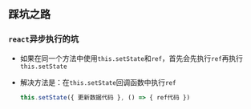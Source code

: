 ## 踩坑之路

### `react`异步执行的坑

- 如果在同一个方法中使用`this.setState`和`ref`，首先会先执行`ref`再执行`this.setState`

- 解决方法是：在`this.setState`回调函数中执行`ref`

  ```js
  this.setState({ 更新数据代码 }, () => { ref代码 })
  ```

  